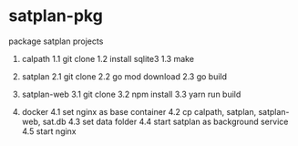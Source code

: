 # satplan-pkg
package satplan projects

1. calpath
1.1 git clone
1.2 install sqlite3
1.3 make

2. satplan
2.1 git clone
2.2 go mod download
2.3 go build

3. satplan-web
3.1 git clone
3.2 npm install
3.3 yarn run build

4. docker
4.1 set nginx as base container
4.2 cp calpath, satplan, satplan-web, sat.db
4.3 set data folder
4.4 start satplan as background service
4.5 start nginx
